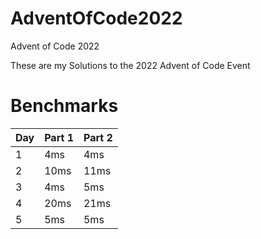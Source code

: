 # AdventOfCode2022
Advent of Code 2022

These are my Solutions to the 2022 Advent of Code Event


# Benchmarks

| Day | Part 1 | Part 2 |
|-----|--------|--------|
| 1   | 4ms    | 4ms    |
| 2   | 10ms   | 11ms   |
| 3   | 4ms    | 5ms    |
| 4   | 20ms   | 21ms   |
| 5   | 5ms    | 5ms    |